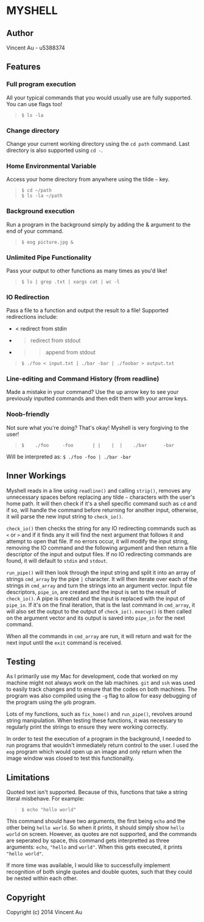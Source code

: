 MYSHELL
=======

Author
------
Vincent Au - u5388374

Features
--------
### Full program execution
All your typical commands that you would usually use are fully supported. You
can use flags too!  
> ```$ ls -la```

### Change directory
Change your current working directory using the ```cd path``` command. Last
directory is also supported using ```cd -```.

### Home Environmental Variable
Access your home directory from anywhere using the tilde ```~``` key.  
> ```$ cd ~/path```  
> ```$ ls -la ~/path```

### Background execution
Run a program in the background simply by adding the & argument to the end of
your command.  
> ```$ eog picture.jpg &```

### Unlimited Pipe Functionality
Pass your output to other functions as many times as you'd like!  
> ```$ ls | grep .txt | xargs cat | wc -l```

### IO Redirection
Pass a file to a function and output the result to a file! Supported
redirections include:

* < redirect from stdin
* > redirect from stdout
* >> append from stdout

> ```$ ./foo < input.txt | ./bar -bar | ./foobar > output.txt```

### Line-editing and Command History (from readline)
Made a mistake in your command? Use the up arrow key to see your previously
inputted commands and then edit them with your arrow keys.

### Noob-friendly
Not sure what you're doing? That's okay! Myshell is very forgiving to the user!

> ```$    ./foo     -foo       | |    |  |    ./bar      -bar```

Will be interpreted as: ```$ ./foo -foo | ./bar -bar```

Inner Workings
--------------
Myshell reads in a line using ```readline()``` and calling ```strip()```,
removes any unnecessary spaces before replacing any tilde ```~``` characters
with the user's home path. It will then check if it's a shell specific command
such as ```cd``` and if so, will handle the command before returning for
another input, otherwise, it will parse the new input string to
```check_io()```.

```check_io()``` then checks the string for any IO redirecting commands such as
```<``` or ```>``` and if it finds any it will find the next argument that
follows it and attempt to open that file. If no errors occur, it will modify
the input string, removing the IO command and the following argument and then
return a file descriptor of the input and output files. If no IO redirecting
commands are found, it will default to ```stdin``` and ```stdout```.

```run_pipe()``` will then look through the input string and split it into an
array of strings ```cmd_array``` by the pipe ```|``` character. It will then
iterate over each of the strings in ```cmd_array``` and turn the strings into
an argument vector. Input file descriptors, ```pipe_in```, are created and the
input is set to the result of ```check_io()```. A pipe is created and the input
is replaced with the input of ```pipe_in```. If it's on the final iteration,
that is the last command in ```cmd_array```, it will also set the output to the
output of ```check_io()```. ```execvp()``` is then called on the argument
vector and its output is saved into ```pipe_in``` for the next command.

When all the commands in ```cmd_array``` are run, it will return and wait for
the next input until the ```exit``` command is received.

Testing
-------
As I primarily use my Mac for development, code that worked on my machine might
not always work on the lab machines. ```git``` and ```ssh``` was used to easily
track changes and to ensure that the codes on both machines. The program was
also compiled using the ```-g``` flag to allow for easy debugging of the
program using the ```gdb``` program.

Lots of my functions, such as ```fix_home()``` and ```run_pipe()```, revolves
around string manipulation. When testing these functions, it was necessary to
regularly print the strings to ensure they were working correctly.

In order to test the execution of a program in the background, I needed to run
programs that wouldn't immediately return control to the user. I used the
```eog``` program which would open up an image and only return when the image
window was closed to test this functionality.

Limitations
-----------
Quoted text isn't supported. Because of this, functions that take a string
literal misbehave. For example:  
> ```$ echo "hello world"```

This command should have two arguments, the first being ```echo``` and the
other being ```hello world```. So when it prints, it should simply show
```hello world``` on screen. However, as quotes are not supported, and the
commands are seperated by space, this command gets interpretted as three
arguments: ```echo```, ```"hello``` and ```world"```. When this gets executed,
it prints ```"hello world"```.

If more time was available, I would like to successfully implement recognition
of both single quotes and double quotes, such that they could be nested within
each other.

Copyright
---------
Copyright (c) 2014 Vincent Au

